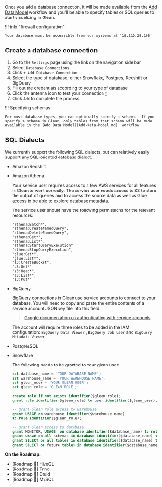 Once you add a database connection, it will be made available from the [Add Data Model](Add-Data-Model.md)  workflow and you'll be able to specify tables or SQL queries to start visualizing in Glean.

!!! info "firewall configuration"

    Your database must be accessible from our systems at `18.210.29.198`

## Create a database connection

1. Go to the `Settings` page using the link on the navigation side bar
2. Select `Database Connections`
3. Click `+ Add Database Connection`
4. Select the type of database; either Snowflake, Postgres, Redshift or BigQuery
5. Fill out the credentials according to your type of database
6. Click the antenna icon to test your connection  `🗼`
7. Click `Add` to complete the process

!!! Specifying schemas

    For most database types, you can optionally specify a schema.  If you specify a schema in Glean, only tables from that schema will be made available in the [Add Data Model](Add-Data-Model.md)  workflow

## SQL Dialects

We currently support the following SQL dialects, but can relatively easily support any SQL-oriented database dialect.

- Amazon Redshift
- Amazon Athena
    
    Your service user requires access to a few AWS services for all features in Glean to work correctly.  The service user needs access to S3 to store the output of queries and to access the source data as well as Glue access to be able to explore database metadata.
    
    The service user should have the following permissions for the relevant resources:
    
    ```
    "athena:Batch*",
    "athena:CreateNamedQuery",
    "athena:DeleteNamedQuery",
    "athena:Get*",
    "athena:List*",
    "athena:StartQueryExecution",
    "athena:StopQueryExecution",
    "glue:Get*",
    "glue:List*",
    "s3:CreateBucket",
    "s3:Get*"
    "s3:Head*",
    "s3:List*",
    "s3:Put*"
    ```
    
- BigQuery
    
    BigQuery connections in Glean use service accounts to connect to your database.  You will need to copy and paste the entire contents of a service account JSON key file into this field.
    
    > [Google documentation on authenticating with service accounts](https://cloud.google.com/bigquery/docs/authentication/service-account-file)
    > 
    
    The account will require three roles to be added in the IAM configuration: `BigQuery Data Viewer` , `BigQuery Job User` and `BigQuery Metadata Viewer`
    
- PostgresSQL
- Snowflake
    
    The following needs to be granted to your glean user:
    
    ```sql
    set database_name = 'YOUR DATABASE NAME';
    set warehouse_name = 'YOUR WAREHOUSE NAME';
    set glean_user = 'YOUR GLEAN USER';
    set glean_role = 'GLEAN_ROLE';
    
    create role if not exists identifier($glean_role);
    grant role identifier($glean_role) to user identifier($glean_user);
    
    -- grant Glean role access to warehouse
    grant USAGE on warehouse identifier($warehouse_name)
    to role identifier($glean_role);
    
    -- grant Glean access to database
    grant MONITOR, USAGE  on database identifier($database_name) to role identifier($glean_role);
    grant USAGE on all schemas in database identifier($database_name) to role identifier($glean_role);
    grant SELECT on all tables in database identifier($database_name) to role identifier($glean_role);
    grant SELECT on future tables in database identifier($database_name) to role identifier($glean_role);
    ```
    

**On the Roadmap:**

- [Roadmap 🚧] HiveQL
- [Roadmap 🚧] Trino
- [Roadmap 🚧] Druid
- [Roadmap 🚧] MySQL
